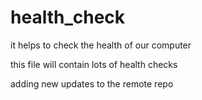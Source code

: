 # health_check
it helps to check the health of our computer

this file will contain lots of health checks

adding new updates to the remote repo
